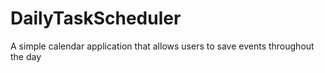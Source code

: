 # DailyTaskScheduler
A simple calendar application that allows users to save events throughout the day
